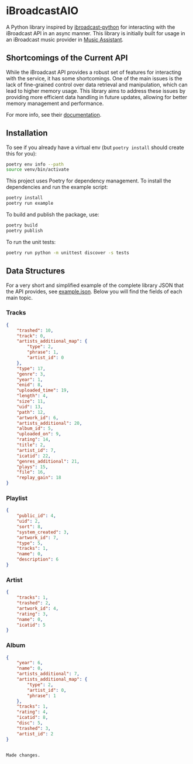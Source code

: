 # iBroadcastAIO

A Python library inspired by [ibroadcast-python](https://github.com/ctrueden/ibroadcast-python) for interacting with the iBroadcast API in an async manner.
This library is initially built for usage in an iBroadcast music provider in [Music Assistant](https://music-assistant.io/).

## Shortcomings of the Current API

While the iBroadcast API provides a robust set of features for interacting with the service, it has some shortcomings. One of the main issues is the lack of fine-grained control over data retrieval and manipulation, which can lead to higher memory usage. This library aims to address these issues by providing more efficient data handling in future updates, allowing for better memory management and performance.

For more info, see their [documentation](https://devguide.ibroadcast.com/).


## Installation

To see if you already have a virtual env (but `poetry install` should create this for you):

```bash
poetry env info --path
source venv/bin/activate
```

This project uses Poetry for dependency management. To install the dependencies and run the example script:

```bash
poetry install
poetry run example
```

To build and publish the package, use:

```bash
poetry build
poetry publish
```

To run the unit tests:

```bash
poetry run python -m unittest discover -s tests
```



## Data Structures

For a very short and simplified example of the complete library JSON that the API provides, see [example.json](./example.json). Below you will find the fields of each main topic.

### Tracks

```json
{
    "trashed": 10,
    "track": 0,
    "artists_additional_map": {
        "type": 2,
        "phrase": 1,
        "artist_id": 0
    },
    "type": 17,
    "genre": 3,
    "year": 1,
    "enid": 8,
    "uploaded_time": 19,
    "length": 4,
    "size": 11,
    "uid": 13,
    "path": 12,
    "artwork_id": 6,
    "artists_additional": 20,
    "album_id": 5,
    "uploaded_on": 9,
    "rating": 14,
    "title": 2,
    "artist_id": 7,
    "icatid": 22,
    "genres_additional": 21,
    "plays": 15,
    "file": 16,
    "replay_gain": 18
}
```

### Playlist

```json
{
    "public_id": 4,
    "uid": 2,
    "sort": 8,
    "system_created": 3,
    "artwork_id": 7,
    "type": 5,
    "tracks": 1,
    "name": 0,
    "description": 6
}
```

### Artist

```json
{
    "tracks": 1,
    "trashed": 2,
    "artwork_id": 4,
    "rating": 3,
    "name": 0,
    "icatid": 5
}
```

### Album

```json
{
    "year": 6,
    "name": 0,
    "artists_additional": 7,
    "artists_additional_map": {
        "type": 2,
        "artist_id": 0,
        "phrase": 1
    },
    "tracks": 1,
    "rating": 4,
    "icatid": 8,
    "disc": 5,
    "trashed": 3,
    "artist_id": 2
}
```
```

Made changes.